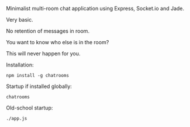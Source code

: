 Minimalist multi-room chat application using Express, Socket.io and Jade.

Very basic.

No retention of messages in room.

You want to know who else is in the room?

This will never happen for you.

Installation:

    npm install -g chatrooms

Startup if installed globally:

    chatrooms

Old-school startup:

    ./app.js

